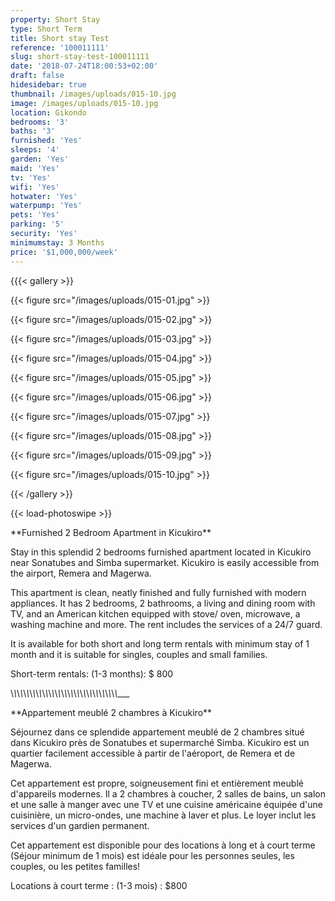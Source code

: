 ```yaml
---
property: Short Stay
type: Short Term
title: Short stay Test
reference: '100011111'
slug: short-stay-test-100011111
date: '2018-07-24T18:00:53+02:00'
draft: false
hidesidebar: true
thumbnail: /images/uploads/015-10.jpg
image: /images/uploads/015-10.jpg
location: Gikondo
bedrooms: '3'
baths: '3'
furnished: 'Yes'
sleeps: '4'
garden: 'Yes'
maid: 'Yes'
tv: 'Yes'
wifi: 'Yes'
hotwater: 'Yes'
waterpump: 'Yes'
pets: 'Yes'
parking: '5'
security: 'Yes'
minimumstay: 3 Months
price: '$1,000,000/week'
---
```

{{{< gallery >}}



  {{< figure src="/images/uploads/015-01.jpg" >}}



  {{< figure src="/images/uploads/015-02.jpg" >}}



  {{< figure src="/images/uploads/015-03.jpg" >}}



  {{< figure src="/images/uploads/015-04.jpg" >}}



 {{< figure src="/images/uploads/015-05.jpg" >}}



  {{< figure src="/images/uploads/015-06.jpg" >}}



  {{< figure src="/images/uploads/015-07.jpg" >}}



  {{< figure src="/images/uploads/015-08.jpg" >}}



 {{< figure src="/images/uploads/015-09.jpg" >}}



  {{< figure src="/images/uploads/015-10.jpg" >}}



{{< /gallery >}}



{{< load-photoswipe >}}



\*\*Furnished 2 Bedroom Apartment in Kicukiro\*\*



Stay in this splendid 2 bedrooms furnished apartment located in Kicukiro near Sonatubes and Simba supermarket. Kicukiro is easily accessible from the airport, Remera and Magerwa.



 This apartment is clean, neatly finished and fully furnished with modern appliances. It has 2 bedrooms, 2 bathrooms, a living and dining room with TV, and an American kitchen equipped with stove/ oven, microwave, a washing machine and more. The rent includes the services of a 24/7 guard.



It is available for both short and long term rentals with minimum stay of 1 month and it is suitable for singles, couples and small families.



Short-term rentals: (1-3 months): $ 800



\\_\\_\\_\\_\\_\\_\\_\\_\\_\\_\\_\\_\\_\\_\\_\\_\\_\\_\\_\\_\\_\\_\\_\\_\\_\\_\\_\\_\\_\\_\\_\\_\\_\\_\_\__



\*\*Appartement meublé 2 chambres à Kicukiro\*\*



Séjournez dans ce splendide appartement meublé de 2 chambres situé dans Kicukiro près de Sonatubes et supermarché Simba. Kicukiro est un quartier facilement accessible à partir de l'aéroport, de Remera et de Magerwa.



Cet appartement est propre, soigneusement fini et entièrement meublé d'appareils modernes. Il a 2 chambres à coucher, 2 salles de bains, un salon et une salle à manger avec une TV et une cuisine américaine équipée d'une cuisinière, un micro-ondes, une machine à laver et plus. Le loyer inclut les services d'un gardien permanent.



Cet appartement est disponible pour des locations à long et à court terme (Séjour minimum de 1 mois) est idéale pour les personnes seules, les couples, ou les petites familles!



 Locations à court terme : (1-3 mois) : $800
